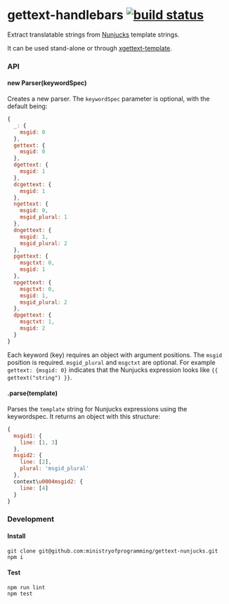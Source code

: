 # gettext-handlebars [![build status](https://secure.travis-ci.org/smhg/gettext-handlebars.png)](http://travis-ci.org/smhg/gettext-handlebars)

Extract translatable strings from [Nunjucks](https://github.com/mozilla/nunjucks) template strings.

It can be used stand-alone or through [xgettext-template](https://github.com/gmarty/xgettext).

### API

#### new Parser(keywordSpec)
Creates a new parser.
The `keywordSpec` parameter is optional, with the default being:
```javascript
{
  _: {
    msgid: 0
  },
  gettext: {
    msgid: 0
  },
  dgettext: {
    msgid: 1
  },
  dcgettext: {
    msgid: 1
  },
  ngettext: {
    msgid: 0,
    msgid_plural: 1
  },
  dngettext: {
    msgid: 1,
    msgid_plural: 2
  },
  pgettext: {
    msgctxt: 0,
    msgid: 1
  },
  npgettext: {
    msgctxt: 0,
    msgid: 1,
    msgid_plural: 2
  },
  dpgettext: {
    msgctxt: 1,
    msgid: 2
  }
}
```
Each keyword (key) requires an object with argument positions. The `msgid` position is required. `msgid_plural` and `msgctxt` are optional.
For example `gettext: {msgid: 0}` indicates that the Nunjucks expression looks like `{{ gettext("string") }}`.

#### .parse(template)
Parses the `template` string for Nunjucks expressions using the keywordspec.
It returns an object with this structure:
```javascript
{
  msgid1: {
    line: [1, 3]
  },
  msgid2: {
    line: [2],
    plural: 'msgid_plural'
  },
  context\u0004msgid2: {
    line: [4]
  }
}
```

### Development

#### Install
```shell
git clone git@github.com:ministryofprogramming/gettext-nunjucks.git
npm i
```

#### Test
```shell
npm run lint
npm test
```
